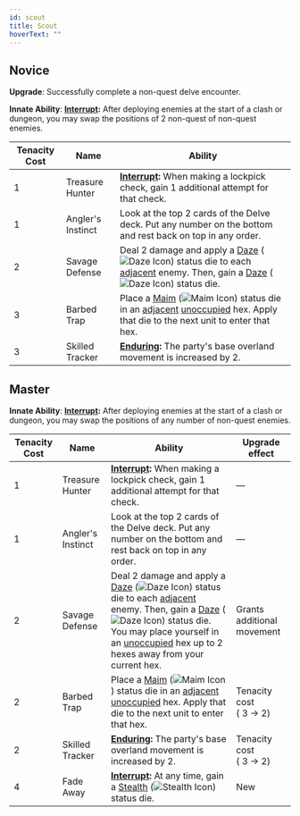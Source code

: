 ```yaml
---
id: scout
title: Scout
hoverText: ""
---
```


## Novice

**Upgrade**: Successfully complete a non-quest delve encounter.

**Innate Ability**: **[Interrupt](/docs/glossary/interrupt):** After deploying enemies at the start of a clash or dungeon, you may swap the positions of 2 non-quest of non-quest enemies.

| Tenacity Cost | Name              | Ability                                                                                                                                                                                                                                                                                                                                        |
| ------------- | ----------------- | ---------------------------------------------------------------------------------------------------------------------------------------------------------------------------------------------------------------------------------------------------------------------------------------------------------------------------------------------- |
| 1             | Treasure Hunter   | **[Interrupt](/docs/glossary/interrupt):** When making a lockpick check, gain 1 additional attempt for that check.                                                                                                                                                                                                                             |
| 1             | Angler's Instinct | Look at the top 2 cards of the Delve deck. Put any number on the bottom and rest back on top in any order.                                                                                                                                                                                                                                     |
| 2             | Savage Defense    | Deal 2 damage and apply a [Daze](/docs/battles/status-effects/daze) (<img src="/icons/daze.svg" alt="Daze Icon" className="icon-svg" />) status die to each [adjacent](/docs/glossary/adjacent) enemy. Then, gain a [Daze](/docs/battles/status-effects/daze) (<img src="/icons/daze.svg" alt="Daze Icon" className="icon-svg" />) status die. |
| 3             | Barbed Trap       | Place a [Maim](/docs/battles/status-effects/maim) (<img src="/icons/maim.svg" alt="Maim Icon" className="icon-svg" />) status die in an [adjacent](/docs/glossary/adjacent) [unoccupied](/docs/glossary/occupied) hex. Apply that die to the next unit to enter that hex.                                                                      |
| 3             | Skilled Tracker   | **[Enduring](/docs/glossary/enduring):** The party's base overland movement is increased by 2.                                                                                                                                                                                                                                                 |

## Master

**Innate Ability**: **[Interrupt](/docs/glossary/interrupt):** After deploying enemies at the start of a clash or dungeon, you may swap the positions of any number of non-quest enemies.

| Tenacity Cost | Name              | Ability                                                                                                                                                                                                                                                                                                                                                                                                                                                         | Upgrade effect             |
| ------------- | ----------------- | --------------------------------------------------------------------------------------------------------------------------------------------------------------------------------------------------------------------------------------------------------------------------------------------------------------------------------------------------------------------------------------------------------------------------------------------------------------- | -------------------------- |
| 1             | Treasure Hunter   | **[Interrupt](/docs/glossary/interrupt):** When making a lockpick check, gain 1 additional attempt for that check.                                                                                                                                                                                                                                                                                                                                              | —                          |
| 1             | Angler's Instinct | Look at the top 2 cards of the Delve deck. Put any number on the bottom and rest back on top in any order.                                                                                                                                                                                                                                                                                                                                                      | —                          |
| 2             | Savage Defense    | Deal 2 damage and apply a [Daze](/docs/battles/status-effects/daze) (<img src="/icons/daze.svg" alt="Daze Icon" className="icon-svg" />) status die to each [adjacent](/docs/glossary/adjacent) enemy. Then, gain a [Daze](/docs/battles/status-effects/daze) (<img src="/icons/daze.svg" alt="Daze Icon" className="icon-svg" />) status die. You may place yourself in an [unoccupied](/docs/glossary/occupied) hex up to 2 hexes away from your current hex. | Grants additional movement |
| 2             | Barbed Trap       | Place a [Maim](/docs/battles/status-effects/maim) (<img src="/icons/maim.svg" alt="Maim Icon" className="icon-svg" />) status die in an [adjacent](/docs/glossary/adjacent) [unoccupied](/docs/glossary/occupied) hex. Apply that die to the next unit to enter that hex.                                                                                                                                                                                       | Tenacity cost<br/>( 3 → 2) |
| 2             | Skilled Tracker   | **[Enduring](/docs/glossary/enduring):** The party's base overland movement is increased by 2.                                                                                                                                                                                                                                                                                                                                                                  | Tenacity cost<br/>( 3 → 2) |
| 4             | Fade Away         | **[Interrupt](/docs/glossary/interrupt):** At any time, gain a [Stealth](/docs/battles/status-effects/stealth) (<img src="/icons/stealth.svg" alt="Stealth Icon" className="icon-svg" />) status die.                                                                                                                                                                                                                                                           | New                        |
